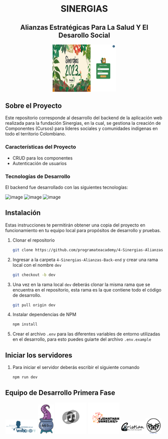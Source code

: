 <div align="center">
  <h1 align="center">SINERGIAS</h1>
  <h2 align="center">Alianzas Estratégicas Para La Salud Y El Desarollo Social</h2>
  <a href="#" target="_blank">
    <img src="https://github.com/programateacademy/4-Sinergias-Alianzas-Back-end/blob/main/assets/Sinergias.jpg" alt="Imagen Proyecto" width="40%" height="40%">
  </a>
</div>

## Sobre el Proyecto

Este repositorio corresponde al desarrollo del backend de la aplicación web realizada para la fundación Sinergias, en la cual, se gestiona la creación de Componentes (Cursos) para líderes sociales y comunidades indígenas en todo el territorio Colombiano.

### Características del Proyecto

- CRUD para los componentes
- Autenticación de usuarios

### Tecnologías de Desarrollo

El backend fue desarrollado con las siguientes tecnologías:

![image](https://img.shields.io/badge/MongoDB-4EA94B?style=for-the-badge&logo=mongodb&logoColor=white)
![image](https://img.shields.io/badge/Express.js-000000?style=for-the-badge&logo=express&logoColor=white)
![image](https://img.shields.io/badge/Node.js-339933?style=for-the-badge&logo=nodedotjs&logoColor=white)

## Instalación

Estas instrucciones te permitirán obtener una copia del proyecto en funcionamiento en tu equipo local para propósitos de desarrollo y pruebas.

1. Clonar el repositorio

   ```sh
   git clone https://github.com/programateacademy/4-Sinergias-Alianzas-Back-end.git
   ```

2. Ingresar a la carpeta `4-Sinergias-Alianzas-Back-end` y crear una rama local con el nombre `dev`

   ```sh
   git checkout -b dev
   ```

3. Una vez en la rama local `dev` deberás clonar la misma rama que se encuentra en el repositorio, esta rama es la que contiene todo el código de desarrollo.

   ```sh
   git pull origin dev
   ```

3. Instalar dependencias de NPM

   ```sh
   npm install
   ```

4. Crear el archivo `.env` para las diferentes variables de entorno utilizadas en el desarrollo, para esto puedes guiarte del archivo `.env.example`

<!-- USAGE EXAMPLES -->

## Iniciar los servidores

1. Para iniciar el servidor deberás escribir el siguiente comando

   ```sh
   npm run dev
   ```

## Equipo de Desarrollo Primera Fase

<p align="left"> <a href="https://github.com/Nisanech" target="_blank"> <img src="https://github.com/programateacademy/4-Sinergias-Alianzas-Back-end/blob/main/assets/Logo-Nicolas.png" alt="Logo Nicolas" width="20%" height="20%"/></a> <a href="https://github.com/Andrea-25-11" target="_blank"> <img src="https://github.com/programateacademy/4-Sinergias-Alianzas-Back-end/blob/main/assets/Logo-Andrea.png" alt="Logo Andrea" width="10%" height="5%"/></a> <a href="https://github.com/EdwardMelo1" target="_blank"> <img src="https://github.com/programateacademy/4-Sinergias-Alianzas-Back-end/blob/main/assets/Logo-Edward.png" alt="Logo Edward" width="20%" height="20%"/></a> <a href="https://github.com/Jonathanvg97" target="_blank"> <img src="https://github.com/programateacademy/4-Sinergias-Alianzas-Back-end/blob/main/assets/Logo-Jonathan.png" alt="Logo-Jonathan" width="20%" height="20%"/></a> <a href="https://github.com/CrisCaBeRi" target="_blank"> <img src="https://github.com/programateacademy/4-Sinergias-Alianzas-Back-end/blob/main/assets/Logo-Cristian.png" alt="Logo-Cristian" width="15%" height="20%"/></a> <a href="https://github.com/Juliana1497" target="_blank"> <img src="https://github.com/programateacademy/4-Sinergias-Alianzas-Back-end/blob/main/assets/Logo-Juliana.png" alt="Logo-Juliana" width="10%" height="5%"/></a></p>
